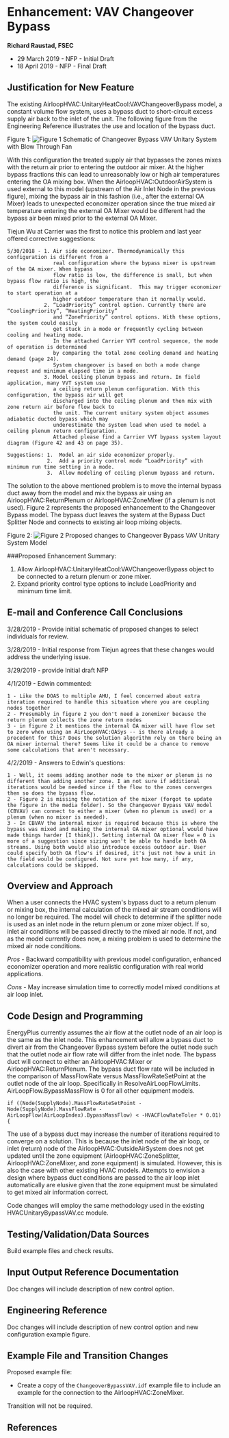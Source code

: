 Enhancement: VAV Changeover Bypass
=================================================================

**Richard Raustad, FSEC**

 - 29 March 2019 - NFP - Initial Draft
 - 18 April 2019 - NFP - Final Draft

## Justification for New Feature ##

The existing AirloopHVAC:UnitaryHeatCool:VAVChangeoverBypass model, a constant volume flow system, uses a bypass duct to short-circuit excess supply air back to the inlet of the unit. The following figure from the Engineering Reference illustrates the use and location of the bypass duct. 

Figure 1: ![Figure 1](https://github.com/NREL/EnergyPlus/blob/New-Feature-CBVAV-Mods/doc/engineering-reference/media/image5053.png)
 Schematic of Changeover Bypass VAV Unitary System with Blow Through Fan

With this configuration the treated supply air that bypasses the zones mixes with the return air prior to entering the outdoor air mixer. At the higher bypass fractions this can lead to unreasonably low or high air temperatures entering the OA mixing box. When the AirloopHVAC:OutdoorAirSystem is used external to this model (upstream of the Air Inlet Node in the previous figure), mixing the bypass air in this fashion (i.e., after the external OA Mixer) leads to unexpected economizer operation since the true mixed air temperature entering the external OA Mixer would be different had the bypass air been mixed prior to the external OA Mixer.

Tiejun Wu at Carrier was the first to notice this problem and last year offered corrective suggestions:

    5/30/2018 - 1. Air side economizer. Thermodynamically this configuration is different from a
                   real configuration where the bypass mixer is upstream of the OA mixer. When bypass
                   flow ratio is low, the difference is small, but when bypass flow ratio is high, the
                   difference is significant.  This may trigger economizer to start operation at a
                   higher outdoor temperature than it normally would.
                2. “LoadPriority” control option. Currently there are “CoolingPriority”, “HeatingPriority”
                   and “ZonePriority” control options. With these options, the system could easily
                   get stuck in a mode or frequently cycling between cooling and heating mode.
                   In the attached Carrier VVT control sequence, the mode of operation is determined
                   by comparing the total zone cooling demand and heating demand (page 24).
                   System changeover is based on both a mode change request and minimum elapsed time in a mode.
                3. Model ceiling plenum bypass and return. In field application, many VVT system use
                   a ceiling return plenum configuration. With this configuration, the bypass air will get
                   discharged into the ceiling plenum and then mix with zone return air before flow back to
                   the unit. The current unitary system object assumes adiabatic ducted bypass which may
                   underestimate the system load when used to model a ceiling plenum return configuration.
                   Attached please find a Carrier VVT bypass system layout diagram (Figure 42 and 43 on page 35).

    Suggestions: 1.  Model an air side economizer properly.
                 2.  Add a priority control mode “LoadPriority” with minimum run time setting in a mode.
                 3.  Allow modeling of ceiling plenum bypass and return. 

The solution to the above mentioned problem is to move the internal bypass duct away from the model and mix the bypass air using an AirloopHVAC:ReturnPlenum or AirloopHVAC:ZoneMixer (if a plenum is not used). Figure 2 represents the proposed enhancement to the Changeover Bypass model. The bypass duct leaves the system at the Bypass Duct Splitter Node and connects to existing air loop mixing objects.

Figure 2: ![Figure 2](https://github.com/NREL/EnergyPlus/blob/New-Feature-CBVAV-Mods/doc/engineering-reference/media/ChangeoverBypassVAV-ReturnPlenumOrMixer.PNG)
 Proposed changes to Changeover Bypass VAV Unitary System Model


###Proposed Enhancement Summary:

 1.  Allow AirloopHVAC:UnitaryHeatCool:VAVChangeoverBypass object to be connected to a return plenum or zone mixer.
 2.  Expand priority control type options to include LoadPriority and minimum time limit.


 
## E-mail and  Conference Call Conclusions ##

3/28/2019 - Provide initial schematic of proposed changes to select individuals for review.

3/28/2019 - Initial response from Tiejun agrees that these changes would address the underlying issue.

3/29/2019 - provide Initial draft NFP

4/1/2019 - Edwin commented:

    1 - Like the DOAS to multiple AHU, I feel concerned about extra iteration required to handle this situation where you are coupling nodes together
    2 - Presumably in figure 2 you don't need a zonemixer because the return plenum collects the zone return nodes 
    3 - in figure 2 it mentions the internal OA mixer will have flow set to zero when using an AirLoopHVAC:OASys -- is there already a precedent for this? Does the solution algorithm rely on there being an OA mixer internal there? Seems like it could be a chance to remove some calculations that aren't necessary.

4/2/2019 - Answers to Edwin's questions:

    1 - Well, it seems adding another node to the mixer or plenum is no different than adding another zone. I am not sure if additional iterations would be needed since if the flow to the zones converges then so does the bypass flow.
    2 - Figure 2 is missing the notation of the mixer (forgot to update the figure in the media folder). So the Changeover Bypass VAV model (CBVAV) can connect to either a mixer (when no plenum is used) or a plenum (when no mixer is needed).
    3 - In CBVAV the internal mixer is required because this is where the bypass was mixed and making the internal OA mixer optional would have made things harder [I think]). Setting internal OA mixer flow = 0 is more of a suggestion since sizing won't be able to handle both OA streams. Using both would also introduce excess outdoor air. User could specify both OA flow's if desired, it's just not how a unit in the field would be configured. Not sure yet how many, if any, calculations could be skipped.


## Overview and Approach ##

When a user connects the HVAC system's bypass duct to a return plenum or mixing box, the internal calculation of the mixed air stream conditions will no longer be required. The model will check to determine if the splitter node is used as an inlet node in the return plenum or zone mixer object. If so, inlet air conditions will be passed directly to the mixed air node. If not, and as the model currently does now, a mixing problem is used to determine the mixed air node conditions.

*Pros* - Backward compatibility with previous model configuration, enhanced economizer operation and more realistic configuration with real world applications.

*Cons* - May increase simulation time to correctly model mixed conditions at air loop inlet. 

## Code Design and Programming ##

EnergyPlus currently assumes the air flow at the outlet node of an air loop is the same as the inlet node. This enhancement will allow a bypass duct to divert air from the Changeover Bypass system before the outlet node such that the outlet node air flow rate will differ from the inlet node. The bypass duct will connect to either an AirloopHVAC:Mixer or AirloopHVAC:ReturnPlenum. The bypass duct flow rate will be included in the comparison of MassFlowRate versus MassFlowRateSetPoint at the outlet node of the air loop. Specifically in ResolveAirLoopFlowLimits. AirLoopFlow.BypassMassFlow is 0 for all other equipment models.

```
if ((Node(SupplyNode).MassFlowRateSetPoint - Node(SupplyNode).MassFlowRate - AirLoopFlow(AirLoopIndex).BypassMassFlow) < -HVACFlowRateToler * 0.01) {
```

The use of a bypass duct may increase the number of iterations required to converge on a solution. This is because the inlet node of the air loop, or inlet (return) node of the AirloopHVAC:OutsideAirSystem does not get updated until the zone equipment (AirloopHVAC:ZoneSplitter, AirloopHVAC:ZoneMixer, and zone equipment) is simulated. However, this is also the case with other existing HVAC models. Attempts to envision a design where bypass duct conditions are passed to the air loop inlet automatically are elusive given that the zone equipment must be simulated to get mixed air information correct.

Code changes will employ the same methodology used in the existing HVACUnitaryBypassVAV.cc module.

## Testing/Validation/Data Sources ##

Build example files and check results.

## Input Output Reference Documentation ##

Doc changes will include description of new control option.

## Engineering Reference ##

Doc changes will include description of new control option and new configuration example figure.

## Example File and Transition Changes ##

Proposed example file:

 - Create a copy of the `ChangeoverBypassVAV.idf` example file to include an example for the connection to the AirloopHVAC:ZoneMixer.

Transition will not be required.


## References ##





